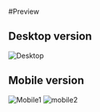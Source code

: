 #Preview
## Desktop version
![Desktop](https://github.com/monotera/HTML-CSS-JS-learning/blob/master/ProWeb/responsive%20menu%20bar/images/Desktop.png)
## Mobile version
![Mobile1](https://github.com/monotera/HTML-CSS-JS-learning/blob/master/ProWeb/responsive%20menu%20bar/images/Mobile.png)
![mobile2](https://github.com/monotera/HTML-CSS-JS-learning/blob/master/ProWeb/responsive%20menu%20bar/images/Mobile2.png)
